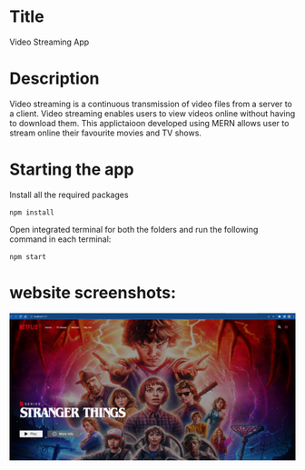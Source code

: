 # Title
Video Streaming App
 
 
# Description
Video streaming is a continuous transmission of video files from a server to a client. Video streaming enables users to view videos online without having to download them.
This applictaioon developed using MERN allows user to stream online their favourite movies and TV shows.

# Starting the app
Install all the required packages 
```
npm install
```

Open integrated terminal for both the folders and run the following command in each terminal:
```
npm start
```

# website screenshots:
![thi is img](/SS/home_page.png)
